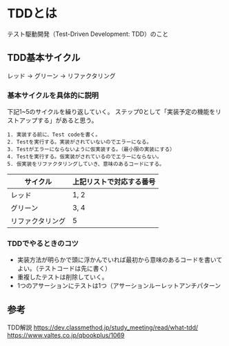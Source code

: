 # TDDとは
テスト駆動開発（Test-Driven Development: TDD）のこと

## TDD基本サイクル
レッド → グリーン → リファクタリング

### 基本サイクルを具体的に説明
下記1~5のサイクルを繰り返していく。
ステップ0として「実装予定の機能をリストアップする」があると思う。
```
1. 実装する前に、Test codeを書く。
2. Testを実行する。実装がされていないのでエラーになる。
3. Testがエラーにならないように仮実装する。（最小限の実装にする）
4. Testを実行する。仮実装がされているのでエラーにならない。
5. 仮実装をリファクタリングしていき、意味のあるコードにする。
```

|サイクル|上記リストで対応する番号|
|---|---|
|レッド|1, 2|
|グリーン|3, 4|
|リファクタリング|5|

### TDDでやるときのコツ
- 実装方法が明らかで頭に浮かんでいれば最初から意味のあるコードを書いてよい。（テストコードは先に書く）
- 重複したテストは削除していく。
- 1つのアサーションにテストは1つ（アサーションルーレットアンチパターン


## 参考
TDD解説
https://dev.classmethod.jp/study_meeting/read/what-tdd/
https://www.valtes.co.jp/qbookplus/1069
